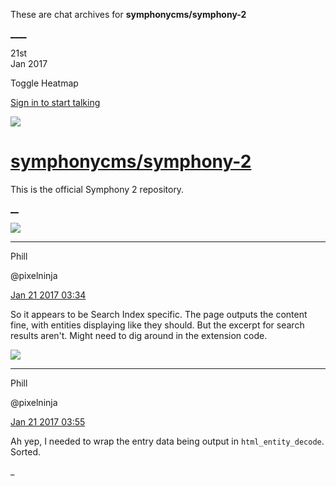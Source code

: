 These are chat archives for **symphonycms/symphony-2**

[__](/symphonycms/symphony-2/archives/2017/01/22)[__](/symphonycms/symphony-2/archives/2017/01/20)

21st  
Jan 2017

Toggle Heatmap

[Sign in to start talking](/login?action=login&button=archive-login)

![](https://avatars-02.gitter.im/group/iv/3/57542c45c43b8c601977197e?s=48)

#  [symphonycms/symphony-2](/symphonycms/symphony-2)

This is the official Symphony 2 repository.

[ __](/orgs/symphonycms/rooms "More symphonycms rooms")

![](https://avatars0.githubusercontent.com/u/274397?v=4&s=30)

____

Phill

@pixelninja

[Jan 21 2017
03:34](https://gitter.im/symphonycms/symphony-2?at=5882d6b3dcb66e4f768e997a)

So it appears to be Search Index specific. The page outputs the content fine,
with entities displaying like they should. But the excerpt for search results
aren't. Might need to dig around in the extension code.

![](https://avatars0.githubusercontent.com/u/274397?v=4&s=30)

____

Phill

@pixelninja

[Jan 21 2017
03:55](https://gitter.im/symphonycms/symphony-2?at=5882dbcfcbcb281770989d5e)

Ah yep, I needed to wrap the entry data being output in `html_entity_decode`.
Sorted.

_

